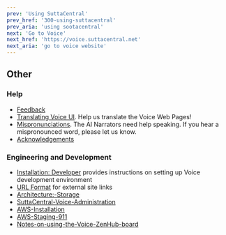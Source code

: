 ```yaml
---
prev: 'Using SuttaCentral'
prev_href: '300-using-suttacentral'
prev_aria: 'using sootacentral'
next: 'Go to Voice'
next_href: 'https://voice.suttacentral.net'
next_aria: 'go to voice website'
---
```

## Other

### Help
* <a href="https://discourse.suttacentral.net/tags/sc-voice" target="_blank">Feedback</a>
* [Translating Voice UI](/sc-voice/en/401-translating-voice-ui). Help us translate the Voice Web Pages!
* [Mispronunciations](/sc-voice/en/401-mispronunciations). The AI Narrators need help speaking. If you hear a mispronounced word, please let us know.
* [Acknowledgements](/sc-voice/en/401-acknowledgements)

### Engineering and Development
* [Installation: Developer](/sc-voice/en/490-dev-install) provides instructions on setting up Voice development environment
* [URL Format](/sc-voice/en/490-url-format) for external site links
* [Architecture:-Storage](/sc-voice/en/490-arch-storage)
* [SuttaCentral-Voice-Administration](/sc-voice/en/490-scv-admin)
* [AWS-Installation](/sc-voice/en/490-aws-install)
* [AWS-Staging-911](/sc-voice/en/490-aws-staging-911)
* [Notes-on-using-the-Voice-ZenHub-board](/sc-voice/en/490-zenhub)


